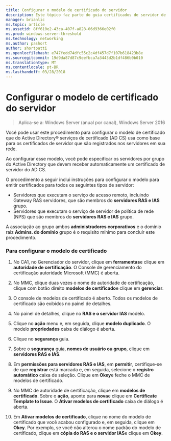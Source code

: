 ```yaml
---
title: Configurar o modelo de certificado do servidor
description: Este tópico faz parte do guia certificados de servidor de implantação para 802.1 X com e sem fio implantações
manager: brianlic
ms.topic: article
ms.assetid: 8ff610e2-43ca-407f-a828-06d9366e02f0
ms.prod: windows-server-threshold
ms.technology: networking
ms.author: pashort
author: shortpatti
ms.openlocfilehash: e747fedd74dfc55c2c4df457d7f107b618423b8e
ms.sourcegitcommit: 19d9da87d87c9eefbca7a3443d2b1df486b0b010
ms.translationtype: MT
ms.contentlocale: pt-BR
ms.lasthandoff: 03/28/2018
---
```

# <a name="configure-the-server-certificate-template"></a>Configurar o modelo de certificado do servidor

>Aplica-se a: Windows Server (anual por canal), Windows Server 2016

Você pode usar este procedimento para configurar o modelo de certificado que do Active Directory&reg; serviços de certificado (AD CS) usa como base para os certificados de servidor que são registrados nos servidores em sua rede.  
  
Ao configurar esse modelo, você pode especificar os servidores por grupo do Active Directory que devem receber automaticamente um certificado de servidor do AD CS.   
  
O procedimento a seguir inclui instruções para configurar o modelo para emitir certificados para todos os seguintes tipos de servidor:  
  
- Servidores que executam o serviço de acesso remoto, incluindo Gateway RAS servidores, que são membros do **servidores RAS e IAS** grupo.  
- Servidores que executam o serviço de servidor de política de rede (NPS) que são membros do **servidores RAS e IAS** grupo.  
  
A associação ao grupo ambos **administradores corporativos** e o domínio raiz **Admins. do domínio** grupo é o requisito mínimo para concluir este procedimento.  
  
### <a name="to-configure-the-certificate-template"></a>Para configurar o modelo de certificado  
  
1.  No CA1, no Gerenciador do servidor, clique em **ferramentas**e clique em **autoridade de certificação**. O Console de gerenciamento do certificação autoridade Microsoft (MMC) é aberta.  
  
2.  No MMC, clique duas vezes o nome de autoridade de certificação, clique com botão direito **modelos de certificado**e clique em **gerenciar**.  
  
3.  O console de modelos de certificado é aberto. Todos os modelos de certificado são exibidos no painel de detalhes.  
  
4.  No painel de detalhes, clique no **RAS e o servidor IAS** modelo.  
  
5.  Clique no **ação** menu e, em seguida, clique **modelo duplicado**. O modelo **propriedades** caixa de diálogo é aberta.  
  
6.  Clique no **segurança** guia.   
  
7.  Sobre o **segurança** guia, **nomes de usuário ou grupo**, clique em **servidores RAS e IAS**.  
  
8.  Em **permissões para servidores RAS e IAS**, em **permitir**, certifique-se de que **registrar** está marcada e, em seguida, selecione o **registro automático** caixa de seleção. Clique em **Okey**e feche o MMC de modelos de certificado.  
  
9.  No MMC de autoridade de certificação, clique em **modelos de certificado**. Sobre o **ação**, aponte para **nova**e clique em **Certificate Template to Issue**. O **Ativar modelos de certificado** caixa de diálogo é aberta.  
  
10. Em **Ativar modelos de certificado**, clique no nome do modelo de certificado que você acabou configurado e, em seguida, clique em **Okey**. Por exemplo, se você não alterou o nome padrão do modelo de certificado, clique em **cópia do RAS e o servidor IAS**e clique em **Okey**.  
  


